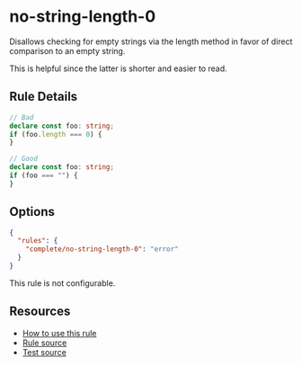 # no-string-length-0

Disallows checking for empty strings via the length method in favor of direct comparison to an empty string.

<!-- end auto-generated rule header -->

This is helpful since the latter is shorter and easier to read.

## Rule Details

```ts
// Bad
declare const foo: string;
if (foo.length === 0) {
}

// Good
declare const foo: string;
if (foo === "") {
}
```

## Options

```json
{
  "rules": {
    "complete/no-string-length-0": "error"
  }
}
```

This rule is not configurable.

## Resources

- [How to use this rule](https://complete-ts.github.io/eslint-plugin-complete)
- [Rule source](https://github.com/complete-ts/complete/blob/main/packages/eslint-plugin-complete/src/rules/no-string-length-0.ts)
- [Test source](https://github.com/complete-ts/complete/blob/main/packages/eslint-plugin-complete/tests/rules/no-string-length-0.test.ts)

